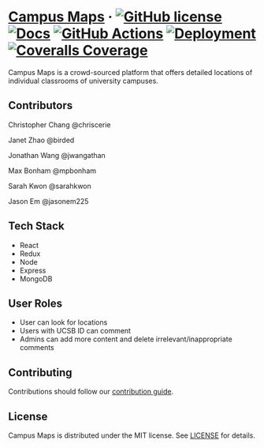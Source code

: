 # [**Campus Maps**](https://campusmaps.herokuapp.com/) &middot; [![GitHub license](https://img.shields.io/badge/license-MIT-blue.svg)](https://github.com/ucsb-cs148-f21/project-t06-campusmaps/blob/main/LICENSE) [![Docs](https://img.shields.io/badge/docs-website-blue.svg)](https://ucsb-cs148-f21.github.io/project-t06-campusmaps/) [![GitHub Actions](https://github.com/ucsb-cs148-f21/project-t06-campusmaps/workflows/ci/badge.svg)](https://github.com/ucsb-cs148-f21/project-t06-campusmaps/actions) [![Deployment](https://github.com/ucsb-cs148-f21/project-t06-campusmaps/workflows/cd/badge.svg)](https://campusmaps.herokuapp.com/) [![Coveralls Coverage](https://coveralls.io/repos/github/ucsb-cs148-f21/project-t06-campusmaps/badge.svg)](https://coveralls.io/github/ucsb-cs148-f21/project-t06-campusmaps?branch=main)

Campus Maps is a crowd-sourced platform that offers detailed locations of individual classrooms of university campuses.

## Contributors

Christopher Chang @chriscerie

Janet Zhao @birded

Jonathan Wang @jwangathan

Max Bonham @mpbonham

Sarah Kwon @sarahkwon

Jason Em @jasonem225

## Tech Stack

* React
* Redux
* Node
* Express
* MongoDB

## User Roles

- User can look for locations 
- Users with UCSB ID can comment
- Admins can add more content and delete irrelevant/inappropriate comments

## Contributing

Contributions should follow our [contribution guide](./CONTRIBUTING.md).

## License

Campus Maps is distributed under the MIT license. See [LICENSE](./LICENSE) for details.